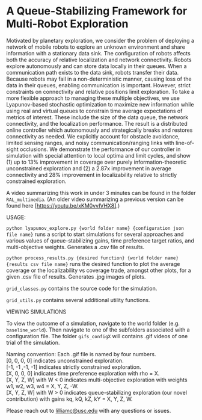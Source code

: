 # A Queue-Stabilizing Framework for Multi-Robot Exploration

Motivated by planetary exploration, we consider
the problem of deploying a network of mobile robots to
explore an unknown environment and share information with
a stationary data sink. The configuration of robots affects both
the accuracy of relative localization and network connectivity.
Robots explore autonomously and can store data locally in
their queues. When a communication path exists to the data
sink, robots transfer their data. Because robots may fail
in a non-deterministic manner, causing loss of the data in
their queues, enabling communication is important. However,
strict constraints on connectivity and relative positions limit
exploration. To take a more flexible approach to managing
these multiple objectives, we use Lyapunov-based stochastic
optimization to maximize new information while using real and
virtual queues to constrain time average expectations of metrics
of interest. These include the size of the data queue, the network
connectivity, and the localization performance. The result is a
distributed online controller which autonomously and strategically 
breaks and restores connectivity as needed. We explicitly
account for obstacle avoidance, limited sensing ranges, and
noisy communication/ranging links with line-of-sight occlusions.
We demonstrate the performance of our controller in simulation
with special attention to local optima and limit cycles, and
show (1) up to 13% improvement in coverage over purely
information-theoretic unconstrained exploration and (2) a 2.87x
improvement in average connectivity and 28% improvement in
localizability relative to strictly constrained exploration.

A video summarizing this work in under 3 minutes can be found in the folder `RAL_multimedia`.
(An older video summarizing a previous version can be found here [https://youtu.be/xKM0vvIVHX8].)

USAGE:

`python lyapunov_explore.py {world folder name} {configuration json file name}` runs a script to start simulations for several approaches and various values of queue-stabilizing gains, time preference target ratios, and multi-objective weights. Generates a .csv file of results.

`python process_results.py {desired function} {world folder name} {results csv file name}` runs the desired function to plot the average coverage or the localizability vs coverage trade, amongst other plots, for a given .csv file of results. Generates .jpg images of plots.

`grid_classes.py` contains the source code for the simulation.

`grid_utils.py` contains several additional utility functions.

VIEWING SIMULATIONS

To view the outcome of a simulation, navigate to the world folder (e.g. `baseline_world`). Then navigate to one of the subfolders associated with a configuration file. The folder `gifs_configX` will contains .gif videos of one trial of the simulation.

Naming convention: Each .gif file is named by four numbers.   
[0, 0, 0, 0] indicates unconstrained exploration.   
[-1, -1 ,-1, -1] indicates strictly constrained exploration.   
[X, 0, 0, 0] indicates time preference exploration with rho = X.   
[X, Y, Z, W] with W \< 0 indicates multi-objective exploration with weights w1, w2, w3, w4 = X, Y, Z, -W.   
[X, Y, Z, W] with W \> 0 indicates queue-stabilizing exploration (our novel contribution) with gains kq, kQ, kZ, kY = X, Y, Z, W.  
  
Please reach out to lilliamc@usc.edu with any questions or issues.
